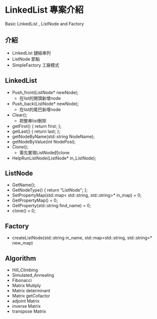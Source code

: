 # LinkedList 專案介紹
Basic LinkedList , ListNode and Factory

## 介紹
- LinkedList    鏈結串列
- ListNode      節點
- SimpleFactory 工廠模式

## LinkedList
- Push_front(ListNode* newNode);
  - 在list的開頭新增node
- Push_back(ListNode* newNode);
  - 在list的尾巴新增node
- Clear();
  - 把整串list刪除
- getFirst() { return first; };
- getLast() { return last; };
- getNodeByName(std::string NodeName);
- getNodeByValue(int NodePosi);
- Clone();
  - 需先實現ListNode的clone
- HelpRunListNode(ListNode* in_ListNode);

## ListNode
- GetName();
- GetNodeType() { return "ListNode"; };
- SetPropertyMap(std::map< std::string, std::string>* in_map) = 0;
- GetPropertyMap() = 0;
- GetProperty(std::string find_name) = 0;
- clone() = 0;

## Factory
- createListNode(std::string in_name, std::map<std::string, std::string>* new_map)

## Algorithm
- Hill_Climbing
- Simulated_Annealing
- Fibonacci
- Matrix Mutiply
- Matrix determinant
- Matrix getCofactor
- adjoint Matrix
- inverse Matrix
- transpose Matrix
